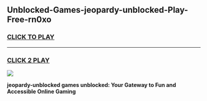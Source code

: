 
## Unblocked-Games-jeopardy-unblocked-Play-Free-rn0xo
<h3>
<a href="https://premium76.site?title=jeopardy-unblocked&ref=23A">CLICK TO PLAY</a></h3>
<hr>

<h3>
<a href="https://premium76.site?title=jeopardy-unblocked&ref=23A">CLICK 2 PLAY</a>
  
</h3>

<a href="https://premium76.site?title=jeopardy-unblocked&ref=23A"><img src="https://clearcache.store/games.png"></a>


**jeopardy-unblocked games unblocked: Your Gateway to Fun and Accessible Online Gaming**
